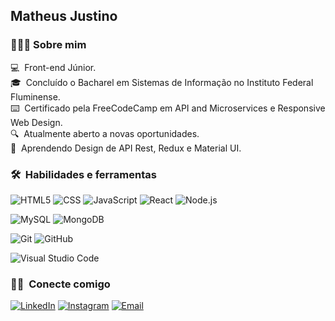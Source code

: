 ## Matheus Justino

### 👨🏾‍💻 Sobre mim

💻 &nbsp;Front-end Júnior.\
🎓 &nbsp;Concluído o Bacharel em Sistemas de Informação no Instituto Federal Fluminense.\
⌨️ &nbsp;Certificado pela FreeCodeCamp em API and Microservices e Responsive Web Design.\
🔍  &nbsp;Atualmente aberto a novas oportunidades.\
🌱 &nbsp;Aprendendo Design de API Rest, Redux e Material UI.

### 🛠 &nbsp;Habilidades e ferramentas
![HTML5](https://img.shields.io/badge/-HTML5-333333?style=flat&logo=HTML5)
![CSS](https://img.shields.io/badge/-CSS-333333?style=flat&logo=CSS3&logoColor=1572B6)
  ![JavaScript](https://img.shields.io/badge/-JavaScript-333333?style=flat&logo=javascript)
    ![React](https://img.shields.io/badge/-React-333333?style=flat&logo=react)
  ![Node.js](https://img.shields.io/badge/-Node.js-333333?style=flat&logo=node.js)
  
![MySQL](https://img.shields.io/badge/-MySQL-333333?style=flat&logo=mysql)
  ![MongoDB](https://img.shields.io/badge/-MongoDB-333333?style=flat&logo=mongodb)
  
 ![Git](https://img.shields.io/badge/-Git-333333?style=flat&logo=git)
 ![GitHub](https://img.shields.io/badge/-GitHub-333333?style=flat&logo=github)
  
  ![Visual Studio Code](https://img.shields.io/badge/-Visual%20Studio%20Code-333333?style=flat&logo=visual-studio-code&logoColor=007ACC)

### 🤝🏻 &nbsp;Conecte comigo

<a href="https://www.linkedin.com/in/matheus-silva-justino-7236286a/"><img alt="LinkedIn" src="https://img.shields.io/badge/LinkedIn-Matheus%20Justino%20-blue?style=flat-square&logo=linkedin"></a>
<a href="https://www.instagram.com/matheussjusttino/"><img alt="Instagram" src="https://img.shields.io/badge/Instagram-matheussjusttino-blue?style=flat-square&logo=instagram"></a>
<a href="mailto:avsingh@umass.edu"><img alt="Email" src="https://img.shields.io/badge/Email-matheussjusttino@gmail.com-blue?style=flat-square&logo=gmail"></a>
</p>

